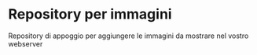 # Repository per immagini



Repository di appoggio per aggiungere le immagini da mostrare nel vostro webserver

